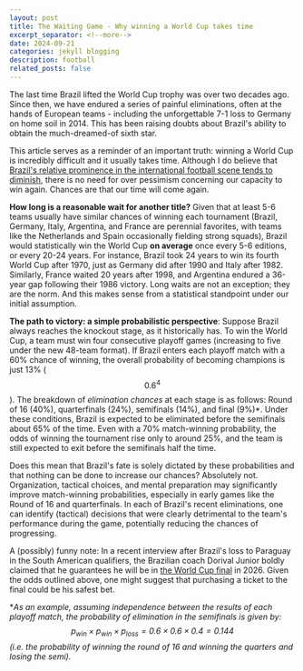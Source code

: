 ```yaml
---
layout: post
title: The Waiting Game - Why winning a World Cup takes time
excerpt_separator: <!--more-->
date: 2024-09-21
categories: jekyll blogging
description: football
related_posts: false
---
```


The last time Brazil lifted the World Cup trophy was over two decades ago. Since then, we have endured a series of painful eliminations, often at the hands of European teams - including the unforgettable 7-1 loss to Germany on home soil in 2014. This has been raising doubts about Brazil's ability to obtain the much-dreamed-of sixth star.

This article serves as a reminder of an important truth: winning a World Cup is incredibly difficult and it usually takes time. Although I do believe that [Brazil's relative prominence in the international football scene tends to diminish][article-dominance], there is no need for over pessimism concerning our capacity to win again. Chances are that our time will come again.

<!--more-->

**How long is a reasonable wait for another title?** Given that at least 5-6 teams usually have similar chances of winning each tournament (Brazil, Germany, Italy, Argentina, and France are perennial favorites, with teams like the Netherlands and Spain occasionally fielding strong squads), Brazil would statistically win the World Cup **on average** once every 5-6 editions, or every 20-24 years. For instance, Brazil took 24 years to win its fourth World Cup after 1970, just as Germany did after 1990 and Italy after 1982. Similarly, France waited 20 years after 1998, and Argentina endured a 36-year gap following their 1986 victory. Long waits are not an exception; they are the norm. And this makes sense from a statistical standpoint under our initial assumption.

**The path to victory: a simple probabilistic perspective**: Suppose Brazil always reaches the knockout stage, as it historically has. To win the World Cup, a team must win four consecutive playoff games (increasing to five under the new 48-team format). If Brazil enters each playoff match with a 60% chance of winning, the overall probability of becoming champions is just 13% ($$0.6^4$$). The breakdown of *elimination chances* at each stage is as follows: Round of 16 (40%), quarterfinals (24%), semifinals (14%), and final (9%)*. Under these conditions, Brazil is expected to be eliminated before the semifinals about 65% of the time. Even with a 70% match-winning probability, the odds of winning the tournament rise only to around 25%, and the team is still expected to exit before the semifinals half the time.


Does this mean that Brazil's fate is solely dictated by these probabilities and that nothing can be done to increase our chances? Absolutely not. Organization, tactical choices, and mental preparation may significantly improve match-winning probabilities, especially in early games like the Round of 16 and quarterfinals. In each of Brazil's recent eliminations, one can identify (tactical) decisions that were clearly detrimental to the team's performance during the game, potentially reducing the chances of progressing.


A (possibly) funny note: In a recent interview after Brazil's loss to Paraguay in the South American qualifiers, the Brazilian coach Dorival Junior boldly claimed that he guarantees he will be in [the World Cup final][espn] in 2026. Given the odds outlined above, one might suggest that purchasing a ticket to the final could be his safest bet.

**As an example, assuming independence between the results of each playoff match, the probability of elimination in the semifinals is given by: $$p_{\text{win}} \times p_{\text{win}} \times p_{\text{loss}} = 0.6 \times 0.6 \times 0.4 = 0.144$$ (i.e. the probability of winning the round of 16 and winning the quarters and losing the semi).*

[espn]: https://www.espn.com.br/futebol/selecao-brasileira/artigo/_/id/14150159/dorival-junior-vai-conquistar-torcedor-crava-selecao-brasileira-final-copa-do-mundo-podem-me-cobrar
[article-dominance]: https://eduardofmdcosta.github.io/blog/2023/selecao-brasileira-dominio-distribuicao-maximo/







